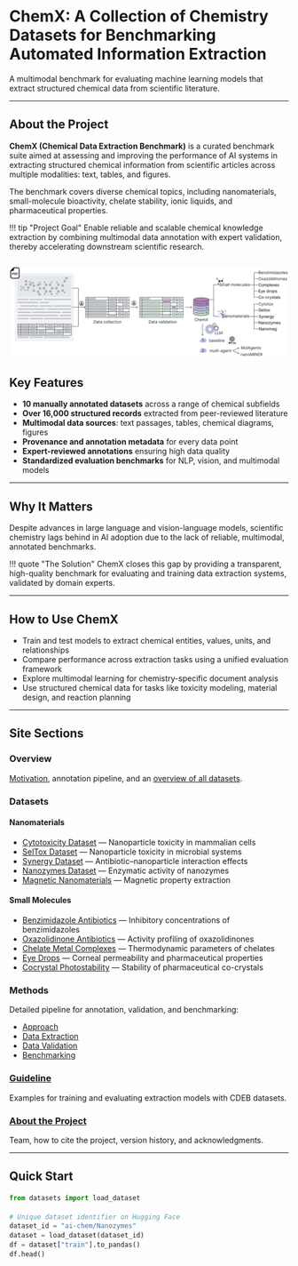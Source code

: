 # ChemX: A Collection of Chemistry Datasets for Benchmarking Automated Information Extraction

A multimodal benchmark for evaluating machine learning models that extract structured chemical data from scientific literature.

---

## About the Project

**ChemX (Chemical Data Extraction Benchmark)** is a curated benchmark suite aimed at assessing and improving the performance of AI systems in extracting structured chemical information from scientific articles across multiple modalities: text, tables, and figures.

The benchmark covers diverse chemical topics, including nanomaterials, small-molecule bioactivity, chelate stability, ionic liquids, and pharmaceutical properties.

!!! tip "Project Goal"
    Enable reliable and scalable chemical knowledge extraction by combining multimodal data annotation with expert validation, thereby accelerating downstream scientific research.

![Текст](assets/main_page-0001.jpg)
---

## Key Features

- **10 manually annotated datasets** across a range of chemical subfields  
- **Over 16,000 structured records** extracted from peer-reviewed literature  
- **Multimodal data sources**: text passages, tables, chemical diagrams, figures  
- **Provenance and annotation metadata** for every data point  
- **Expert-reviewed annotations** ensuring high data quality  
- **Standardized evaluation benchmarks** for NLP, vision, and multimodal models  

---

## Why It Matters

Despite advances in large language and vision-language models, scientific chemistry lags behind in AI adoption due to the lack of reliable, multimodal, annotated benchmarks.

!!! quote "The Solution"
    ChemX closes this gap by providing a transparent, high-quality benchmark for evaluating and training data extraction systems, validated by domain experts.

---

## How to Use ChemX

- Train and test models to extract chemical entities, values, units, and relationships  
- Compare performance across extraction tasks using a unified evaluation framework  
- Explore multimodal learning for chemistry-specific document analysis  
- Use structured chemical data for tasks like toxicity modeling, material design, and reaction planning  

---

## Site Sections

### Overview
[Motivation](overview/project_motivation.md), annotation pipeline, and an [overview of all datasets](overview/datasets_description.md).

### Datasets

#### Nanomaterials
- [Cytotoxicity Dataset](datasets/dataset_1.md/) — Nanoparticle toxicity in mammalian cells  
- [SelTox Dataset](datasets/dataset_2.md/) — Nanoparticle toxicity in microbial systems  
- [Synergy Dataset](datasets/dataset_3.md/) — Antibiotic–nanoparticle interaction effects  
- [Nanozymes Dataset](datasets/dataset_4.md/) — Enzymatic activity of nanozymes  
- [Magnetic Nanomaterials](datasets/dataset_11.md/) — Magnetic property extraction  

#### Small Molecules
- [Benzimidazole Antibiotics](datasets/dataset_5.md/) — Inhibitory concentrations of benzimidazoles  
- [Oxazolidinone Antibiotics](datasets/dataset_6.md/) — Activity profiling of oxazolidinones  
- [Chelate Metal Complexes](datasets/dataset_7.md/) — Thermodynamic parameters of chelates  
- [Eye Drops](datasets/dataset_8.md/) — Corneal permeability and pharmaceutical properties   
- [Cocrystal Photostability](datasets/dataset_9.md/) — Stability of pharmaceutical co-crystals

### Methods
Detailed pipeline for annotation, validation, and benchmarking:

- [Approach](methods/approach.md)
- [Data Extraction](methods/data_extraction.md)  
- [Data Validation](methods/data_validation.md)  
- [Benchmarking](methods/benchmarking.md)  

### [Guideline](tutorial.md)
Examples for training and evaluating extraction models with CDEB datasets.

### [About the Project](about/team.md)
Team, how to cite the project, version history, and acknowledgments.

---

## Quick Start

```python
from datasets import load_dataset

# Unique dataset identifier on Hugging Face
dataset_id = "ai-chem/Nanozymes"
dataset = load_dataset(dataset_id)
df = dataset["train"].to_pandas()
df.head()
```
